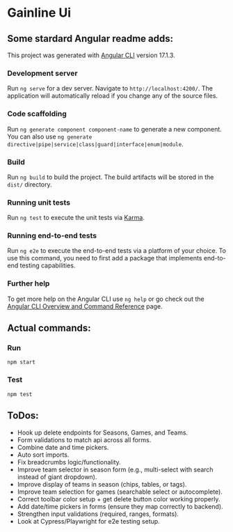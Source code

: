 # Gainline Ui

## Some stardard Angular readme adds:

This project was generated with [Angular CLI](https://github.com/angular/angular-cli) version 17.1.3.

### Development server

Run `ng serve` for a dev server. Navigate to `http://localhost:4200/`. The application will automatically reload if you change any of the source files.

### Code scaffolding

Run `ng generate component component-name` to generate a new component. You can also use `ng generate directive|pipe|service|class|guard|interface|enum|module`.

### Build

Run `ng build` to build the project. The build artifacts will be stored in the `dist/` directory.

### Running unit tests

Run `ng test` to execute the unit tests via [Karma](https://karma-runner.github.io).

### Running end-to-end tests

Run `ng e2e` to execute the end-to-end tests via a platform of your choice. To use this command, you need to first add a package that implements end-to-end testing capabilities.

### Further help

To get more help on the Angular CLI use `ng help` or go check out the [Angular CLI Overview and Command Reference](https://angular.io/cli) page.

## Actual commands:

### Run

`npm start`

### Test

`npm test`

## ToDos:

- Hook up delete endpoints for Seasons, Games, and Teams.
- Form validations to match api across all forms.
- Combine date and time pickers.
- Auto sort imports.
- Fix breadcrumbs logic/functionality.
- Improve team selector in season form (e.g., multi-select with search instead of giant dropdown).
- Improve display of teams in season (chips, tables, or tags).
- Improve team selection for games (searchable select or autocomplete).
- Correct toolbar color setup + get delete button color working properly.
- Add date/time pickers in forms (ensure they map correctly to backend).
- Strengthen input validations (required, ranges, formats).
- Look at Cypress/Playwright for e2e testing setup.
